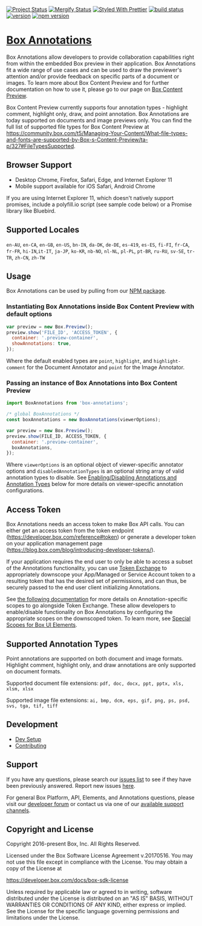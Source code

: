 [![Project Status](https://img.shields.io/badge/status-active-brightgreen.svg)](http://opensource.box.com/badges)
[![Mergify Status](https://img.shields.io/endpoint.svg?url=https://gh.mergify.io/badges/box/box-annotations&style=flat)](https://mergify.io)
[![Styled With Prettier](https://img.shields.io/badge/styled_with-prettier-ff69b4.svg)](https://github.com/prettier/prettier)
[![build status](https://travis-ci.com/box/box-annotations.svg?branch=master)](https://travis-ci.com/box/box-annotations)
[![version](https://img.shields.io/badge/version-v4.0.0-beta.0-blue.svg)](https://github.com/box/box-annotations)
[![npm version](https://img.shields.io/npm/v/box-annotations.svg)](https://www.npmjs.com/package/box-annotations)

# [Box Annotations](https://developer.box.com/docs/getting-started-with-new-box-view#section-annotations)

Box Annotations allow developers to provide collaboration capabilities right from within the embedded Box preview in their application. Box Annotations fit a wide range of use cases and can be used to draw the previewer's attention and/or provide feedback on specific parts of a document or images. To learn more about Box Content Preview and for further documentation on how to use it, please go to our page on [Box Content Preview](https://developer.box.com/docs/box-content-preview).

Box Content Preview currently supports four annotation types - highlight comment, highlight only, draw, and point annotation. Box Annotations are today supported on documents and image previews only. You can find the full list of supported file types for Box Content Preview at https://community.box.com/t5/Managing-Your-Content/What-file-types-and-fonts-are-supported-by-Box-s-Content-Preview/ta-p/327#FileTypesSupported.

## Browser Support

- Desktop Chrome, Firefox, Safari, Edge, and Internet Explorer 11
- Mobile support available for iOS Safari, Android Chrome

If you are using Internet Explorer 11, which doesn't natively support promises, include a polyfill.io script (see sample code below) or a Promise library like Bluebird.

## Supported Locales

`en-AU`, `en-CA`, `en-GB`, `en-US`, `bn-IN`, `da-DK`, `de-DE`, `es-419`, `es-ES`, `fi-FI`, `fr-CA`, `fr-FR`, `hi-IN`,`it-IT`, `ja-JP`, `ko-KR`, `nb-NO`, `nl-NL`, `pl-PL`, `pt-BR`, `ru-RU`, `sv-SE`, `tr-TR`, `zh-CN`, `zh-TW`

## Usage

Box Annotations can be used by pulling from our [NPM package](https://www.npmjs.com/package/box-annotations).

### Instantiating Box Annotations inside Box Content Preview with default options

```javascript
var preview = new Box.Preview();
preview.show('FILE_ID', 'ACCESS_TOKEN', {
  container: '.preview-container',
  showAnnotations: true,
});
```

Where the default enabled types are `point`, `highlight`, and `highlight-comment` for the Document Annotator and `point` for the Image Annotator.

### Passing an instance of Box Annotations into Box Content Preview

```javascript
import BoxAnnotations from 'box-annotations';

/* global BoxAnnotations */
const boxAnnotations = new BoxAnnotations(viewerOptions);

var preview = new Box.Preview();
preview.show(FILE_ID, ACCESS_TOKEN, {
  container: '.preview-container',
  boxAnnotations,
});
```

Where `viewerOptions` is an optional object of viewer-specific annotator options and `disabledAnnotationTypes` is an optional string array of valid annotation types to disable. See [Enabling/Disabling Annotations and Annotation Types](docs/enabling-types.md) below for more details on viewer-specific annotation configurations.

## Access Token

Box Annotations needs an access token to make Box API calls. You can either get an access token from the token endpoint (https://developer.box.com/reference#token) or generate a developer token on your application management page (https://blog.box.com/blog/introducing-developer-tokens/).

If your application requires the end user to only be able to access a subset of the Annotations functionality, you can use [Token Exchange](https://developer.box.com/reference#token-exchange) to appropriately downscope your App/Managed or Service Account token to a resulting token that has the desired set of permissions, and can thus, be securely passed to the end user client initializing Annotations.

See [the following documentation](docs/auth.md) for more details on Annotation-specific scopes to go alongside Token Exchange. These allow developers to enable/disable functionality on Box Annotations by configuring the appropriate scopes on the downscoped token. To learn more, see [Special Scopes for Box UI Elements](https://developer.box.com/v2.0/docs/special-scopes-for-box-ui-elements).

## Supported Annotation Types

Point annotations are supported on both document and image formats. Highlight comment, highlight only, and draw annotations are only supported on document formats.

Supported document file extensions: `pdf, doc, docx, ppt, pptx, xls, xlsm, xlsx`

Supported image file extensions: `ai, bmp, dcm, eps, gif, png, ps, psd, svs, tga, tif, tiff`

## Development

- [Dev Setup](docs/dev-setup.md)
- [Contributing](docs/contributing.md)

## Support

If you have any questions, please search our [issues list](https://github.com/box/box-annotations/issues) to see if they have been previously answered. Report new issues [here](https://github.com/box/box-annotations/issues/new).

For general Box Platform, API, Elements, and Annotations questions, please visit our [developer forum](https://community.box.com/t5/Developer-Forum/bd-p/DeveloperForum) or contact us via one of our [available support channels](https://community.box.com/t5/Community/ct-p/English).

## Copyright and License

Copyright 2016-present Box, Inc. All Rights Reserved.

Licensed under the Box Software License Agreement v.20170516.
You may not use this file except in compliance with the License.
You may obtain a copy of the License at

https://developer.box.com/docs/box-sdk-license

Unless required by applicable law or agreed to in writing, software
distributed under the License is distributed on an "AS IS" BASIS,
WITHOUT WARRANTIES OR CONDITIONS OF ANY KIND, either express or implied.
See the License for the specific language governing permissions and
limitations under the License.
